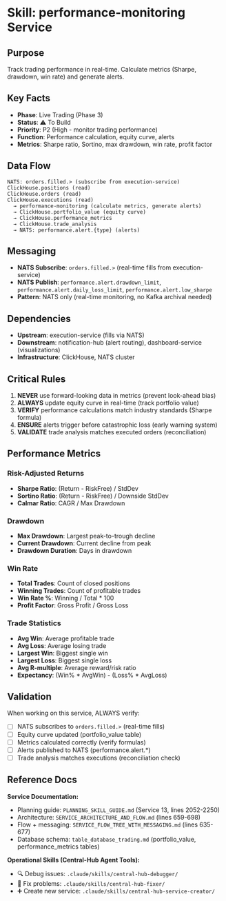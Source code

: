 # Skill: performance-monitoring Service

## Purpose
Track trading performance in real-time. Calculate metrics (Sharpe, drawdown, win rate) and generate alerts.

## Key Facts
- **Phase**: Live Trading (Phase 3)
- **Status**: ⚠️ To Build
- **Priority**: P2 (High - monitor trading performance)
- **Function**: Performance calculation, equity curve, alerts
- **Metrics**: Sharpe ratio, Sortino, max drawdown, win rate, profit factor

## Data Flow
```
NATS: orders.filled.> (subscribe from execution-service)
ClickHouse.positions (read)
ClickHouse.orders (read)
ClickHouse.executions (read)
  → performance-monitoring (calculate metrics, generate alerts)
  → ClickHouse.portfolio_value (equity curve)
  → ClickHouse.performance_metrics
  → ClickHouse.trade_analysis
  → NATS: performance.alert.{type} (alerts)
```

## Messaging
- **NATS Subscribe**: `orders.filled.>` (real-time fills from execution-service)
- **NATS Publish**: `performance.alert.drawdown_limit`, `performance.alert.daily_loss_limit`, `performance.alert.low_sharpe`
- **Pattern**: NATS only (real-time monitoring, no Kafka archival needed)

## Dependencies
- **Upstream**: execution-service (fills via NATS)
- **Downstream**: notification-hub (alert routing), dashboard-service (visualizations)
- **Infrastructure**: ClickHouse, NATS cluster

## Critical Rules
1. **NEVER** use forward-looking data in metrics (prevent look-ahead bias)
2. **ALWAYS** update equity curve in real-time (track portfolio value)
3. **VERIFY** performance calculations match industry standards (Sharpe formula)
4. **ENSURE** alerts trigger before catastrophic loss (early warning system)
5. **VALIDATE** trade analysis matches executed orders (reconciliation)

## Performance Metrics
### Risk-Adjusted Returns
- **Sharpe Ratio**: (Return - RiskFree) / StdDev
- **Sortino Ratio**: (Return - RiskFree) / Downside StdDev
- **Calmar Ratio**: CAGR / Max Drawdown

### Drawdown
- **Max Drawdown**: Largest peak-to-trough decline
- **Current Drawdown**: Current decline from peak
- **Drawdown Duration**: Days in drawdown

### Win Rate
- **Total Trades**: Count of closed positions
- **Winning Trades**: Count of profitable trades
- **Win Rate %**: Winning / Total * 100
- **Profit Factor**: Gross Profit / Gross Loss

### Trade Statistics
- **Avg Win**: Average profitable trade
- **Avg Loss**: Average losing trade
- **Largest Win**: Biggest single win
- **Largest Loss**: Biggest single loss
- **Avg R-multiple**: Average reward/risk ratio
- **Expectancy**: (Win% * AvgWin) - (Loss% * AvgLoss)

## Validation
When working on this service, ALWAYS verify:
- [ ] NATS subscribes to `orders.filled.>` (real-time fills)
- [ ] Equity curve updated (portfolio_value table)
- [ ] Metrics calculated correctly (verify formulas)
- [ ] Alerts published to NATS (performance.alert.*)
- [ ] Trade analysis matches executions (reconciliation check)

## Reference Docs

**Service Documentation:**
- Planning guide: `PLANNING_SKILL_GUIDE.md` (Service 13, lines 2052-2250)
- Architecture: `SERVICE_ARCHITECTURE_AND_FLOW.md` (lines 659-698)
- Flow + messaging: `SERVICE_FLOW_TREE_WITH_MESSAGING.md` (lines 635-677)
- Database schema: `table_database_trading.md` (portfolio_value, performance_metrics tables)

**Operational Skills (Central-Hub Agent Tools):**
- 🔍 Debug issues: `.claude/skills/central-hub-debugger/`
- 🔧 Fix problems: `.claude/skills/central-hub-fixer/`
- ➕ Create new service: `.claude/skills/central-hub-service-creator/`
